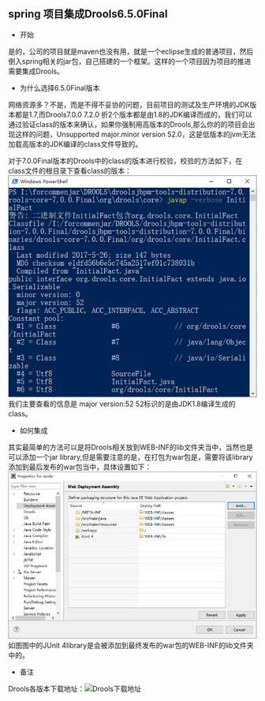## spring 项目集成Drools6.5.0Final

- 开始

是的，公司的项目就是maven也没有用，就是一个eclipse生成的普通项目，然后倒入spring相关的jar包，自己搭建的一个框架。这样的一个项目因为项目的推进需要集成Drools。

- 为什么选择6.5.0Final版本

网络资源多？不是，而是不得不妥协的问题，目前项目的测试及生产环境的JDK版本都是1.7,而Drools7.0.0 7.2.0 折2个版本都是由1.8的JDK编译而成的，我们可以通过验证class的版本来确认，如果你强制用高版本的Drools,那么你的的项目会出现这样的问题，Unsupported major.minor version 52.0，这是低版本的jvm无法加载高版本的JDK编译的class文件导致的。

对于7.0.0Final版本的Drools中的class的版本进行校验，校验的方法如下，在class文件的根目录下查看class的版本：
![图片](/img/Drools/javaversion.png)
我们主要查看的信息是 major version:52 52标识的是由JDK1.8编译生成的class。

- 如何集成

其实最简单的方法可以是将Drools相关放到WEB-INF的lib文件夹当中，当然也是可以添加一个jar library,但是需要注意的是，在打包为war包是，需要将该library添加到最后发布的war包当中，具体设置如下：
![图片](/img/Drools/class.png)
如图图中的JUnit 4library是会被添加到最终发布的war包的WEB-INF的lib文件夹中的。

- 备注

Drools各版本下载地址：![Drools下载地址](http://download.jboss.org/drools/release/)






